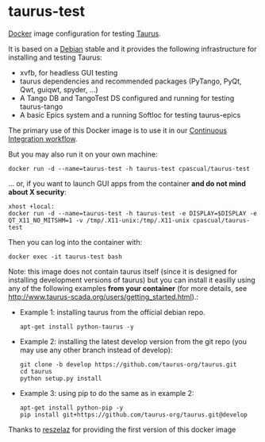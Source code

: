 # taurus-test

[Docker](http://www.docker.com) image configuration for testing [Taurus](http://www.taurus-scada.org).

It is based on a [Debian](http://www.debian.org) stable and it provides the following infrastructure for installing and testing Taurus:

- xvfb, for headless GUI testing
- taurus dependencies and recommended packages (PyTango, PyQt, Qwt, guiqwt, spyder, ...)
- A Tango DB and TangoTest DS configured and running for testing taurus-tango
- A basic Epics system and a running SoftIoc for testing taurus-epics
 
The primary use of this Docker image is to use it in our [Continuous Integration workflow](https://travis-ci.org/taurus-org/taurus).

But you may also run it on your own machine:

~~~~
docker run -d --name=taurus-test -h taurus-test cpascual/taurus-test
~~~~

... or, if you want to launch GUI apps from the container **and do not mind about X security**:

~~~~
xhost +local:
docker run -d --name=taurus-test -h taurus-test -e DISPLAY=$DISPLAY -e QT_X11_NO_MITSHM=1 -v /tmp/.X11-unix:/tmp/.X11-unix cpascual/taurus-test
~~~~

Then you can log into the container with:

~~~~
docker exec -it taurus-test bash
~~~~

Note: this image does not contain taurus itself (since it is designed for installing development versions of taurus) but you can install it easilly using any of the following examples **from your container** (for more details, see http://www.taurus-scada.org/users/getting_started.html).:


- Example 1: installing taurus from the official debian repo.
  
  ~~~~
  apt-get install python-taurus -y
  ~~~~

- Example 2: installing the latest develop version from the git repo (you may use any other branch instead of develop):
  
  ~~~~
  git clone -b develop https://github.com/taurus-org/taurus.git
  cd taurus
  python setup.py install
  ~~~~

- Example 3: using pip to do the same as in example 2:
 
  ~~~~
  apt-get install python-pip -y
  pip install git+https://github.com/taurus-org/taurus.git@develop
  ~~~~
  


Thanks to [reszelaz](https://github.com/reszelaz) for providing the first version of this docker image
